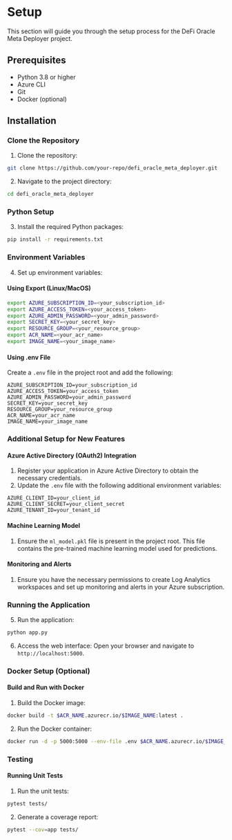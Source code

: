 # Setup
This section will guide you through the setup process for the DeFi Oracle Meta Deployer project.

## Prerequisites
- Python 3.8 or higher
- Azure CLI
- Git
- Docker (optional)

## Installation

### Clone the Repository
1. Clone the repository:
```bash
git clone https://github.com/your-repo/defi_oracle_meta_deployer.git
```
2. Navigate to the project directory:
```bash
cd defi_oracle_meta_deployer
```

### Python Setup
3. Install the required Python packages:
```bash
pip install -r requirements.txt
```

### Environment Variables
4. Set up environment variables:

#### Using Export (Linux/MacOS)
```bash
export AZURE_SUBSCRIPTION_ID=<your_subscription_id>
export AZURE_ACCESS_TOKEN=<your_access_token>
export AZURE_ADMIN_PASSWORD=<your_admin_password>
export SECRET_KEY=<your_secret_key>
export RESOURCE_GROUP=<your_resource_group>
export ACR_NAME=<your_acr_name>
export IMAGE_NAME=<your_image_name>
```

#### Using .env File
Create a `.env` file in the project root and add the following:
```
AZURE_SUBSCRIPTION_ID=your_subscription_id
AZURE_ACCESS_TOKEN=your_access_token
AZURE_ADMIN_PASSWORD=your_admin_password
SECRET_KEY=your_secret_key
RESOURCE_GROUP=your_resource_group
ACR_NAME=your_acr_name
IMAGE_NAME=your_image_name
```

### Additional Setup for New Features

#### Azure Active Directory (OAuth2) Integration

1. Register your application in Azure Active Directory to obtain the necessary credentials.
2. Update the `.env` file with the following additional environment variables:
```
AZURE_CLIENT_ID=your_client_id
AZURE_CLIENT_SECRET=your_client_secret
AZURE_TENANT_ID=your_tenant_id
```

#### Machine Learning Model

1. Ensure the `ml_model.pkl` file is present in the project root. This file contains the pre-trained machine learning model used for predictions.

#### Monitoring and Alerts

1. Ensure you have the necessary permissions to create Log Analytics workspaces and set up monitoring and alerts in your Azure subscription.

### Running the Application
5. Run the application:
```bash
python app.py
```
6. Access the web interface:
Open your browser and navigate to `http://localhost:5000`.

### Docker Setup (Optional)

#### Build and Run with Docker
1. Build the Docker image:
```bash
docker build -t $ACR_NAME.azurecr.io/$IMAGE_NAME:latest .
```
2. Run the Docker container:
```bash
docker run -d -p 5000:5000 --env-file .env $ACR_NAME.azurecr.io/$IMAGE_NAME:latest
```

### Testing

#### Running Unit Tests
1. Run the unit tests:
```bash
pytest tests/
```
2. Generate a coverage report:
```bash
pytest --cov=app tests/
```